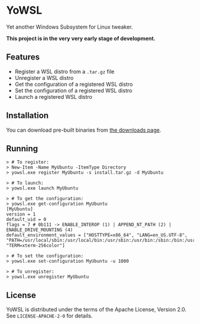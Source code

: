 # YoWSL

Yet another Windows Subsystem for Linux tweaker.

**This project is in the very very early stage of development.**

## Features

* Register a WSL distro from a `.tar.gz` file
* Unregister a WSL distro
* Get the configuration of a registered WSL distro
* Set the configuration of a registered WSL distro
* Launch a registered WSL distro

## Installation

You can download pre-built binaries from [the downloads page](https://bitbucket.org/ykomatsu/yowsl/downloads/).

## Running

```
> # To register:
> New-Item -Name MyUbuntu -ItemType Directory
> yowsl.exe register MyUbuntu -s install.tar.gz -d MyUbuntu
```

```
> # To launch:
> yowsl.exe launch MyUbuntu
```

```
> # To get the configuration:
> yowsl.exe get-configuration MyUbuntu
[MyUbuntu]
version = 1
default_uid = 0
flags = 7 # 0b111 -> ENABLE_INTEROP (1) | APPEND_NT_PATH (2) | ENABLE_DRIVE_MOUNTING (4)
default_environment_values = ["HOSTTYPE=x86_64", "LANG=en_US.UTF-8", "PATH=/usr/local/sbin:/usr/local/bin:/usr/sbin:/usr/bin:/sbin:/bin:/usr/games:/usr/local/games", "TERM=xterm-256color"]
```

```
> # To set the configuration:
> yowsl.exe set-configuration MyUbuntu -u 1000
```

```
> # To unregister:
> yowsl.exe unregister MyUbuntu
```

## License

YoWSL is distributed under the terms of the Apache License, Version 2.0.
See `LICENSE-APACHE-2-0` for details.
